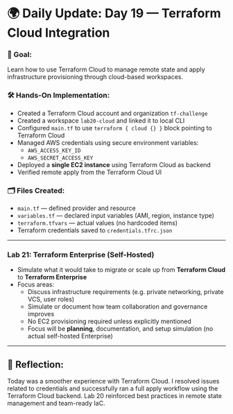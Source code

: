 # 🌍 Daily Update: Day 19 — Terraform Cloud Integration


### 🎯 Goal:
Learn how to use Terraform Cloud to manage remote state and apply infrastructure provisioning through cloud-based workspaces.

### 🛠️ Hands-On Implementation:

- Created a Terraform Cloud account and organization `tf-challenge`
- Created a workspace `lab20-cloud` and linked it to local CLI
- Configured `main.tf` to use `terraform { cloud {} }` block pointing to Terraform Cloud
- Managed AWS credentials using secure environment variables:
  - `AWS_ACCESS_KEY_ID`
  - `AWS_SECRET_ACCESS_KEY`
- Deployed a **single EC2 instance** using Terraform Cloud as backend
- Verified remote apply from the Terraform Cloud UI

### 🗂️ Files Created:
- `main.tf` — defined provider and resource
- `variables.tf` — declared input variables (AMI, region, instance type)
- `terraform.tfvars` — actual values (no hardcoded items)
- Terraform credentials saved to `credentials.tfrc.json`

---


### Lab 21: Terraform Enterprise (Self-Hosted)

- Simulate what it would take to migrate or scale up from **Terraform Cloud** to **Terraform Enterprise**
- Focus areas:
  - Discuss infrastructure requirements (e.g. private networking, private VCS, user roles)
  - Simulate or document how team collaboration and governance improves
  - No EC2 provisioning required unless explicitly mentioned
  - Focus will be **planning**, documentation, and setup simulation (no actual self-hosted Enterprise)

---

## 🧠 Reflection:
Today was a smoother experience with Terraform Cloud. I resolved issues related to credentials and successfully ran a full apply workflow using the Terraform Cloud backend. Lab 20 reinforced best practices in remote state management and team-ready IaC.

